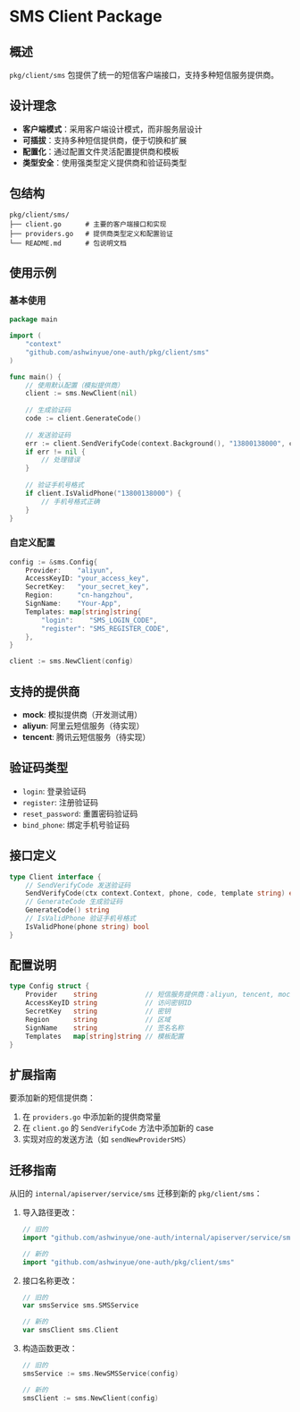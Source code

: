 # SMS Client Package

## 概述

`pkg/client/sms` 包提供了统一的短信客户端接口，支持多种短信服务提供商。

## 设计理念

- **客户端模式**：采用客户端设计模式，而非服务层设计
- **可插拔**：支持多种短信提供商，便于切换和扩展
- **配置化**：通过配置文件灵活配置提供商和模板
- **类型安全**：使用强类型定义提供商和验证码类型

## 包结构

```
pkg/client/sms/
├── client.go      # 主要的客户端接口和实现
├── providers.go   # 提供商类型定义和配置验证
└── README.md      # 包说明文档
```

## 使用示例

### 基本使用

```go
package main

import (
    "context"
    "github.com/ashwinyue/one-auth/pkg/client/sms"
)

func main() {
    // 使用默认配置（模拟提供商）
    client := sms.NewClient(nil)
    
    // 生成验证码
    code := client.GenerateCode()
    
    // 发送验证码
    err := client.SendVerifyCode(context.Background(), "13800138000", code, "login")
    if err != nil {
        // 处理错误
    }
    
    // 验证手机号格式
    if client.IsValidPhone("13800138000") {
        // 手机号格式正确
    }
}
```

### 自定义配置

```go
config := &sms.Config{
    Provider:    "aliyun",
    AccessKeyID: "your_access_key",
    SecretKey:   "your_secret_key",
    Region:      "cn-hangzhou",
    SignName:    "Your-App",
    Templates: map[string]string{
        "login":    "SMS_LOGIN_CODE",
        "register": "SMS_REGISTER_CODE",
    },
}

client := sms.NewClient(config)
```

## 支持的提供商

- **mock**: 模拟提供商（开发测试用）
- **aliyun**: 阿里云短信服务（待实现）
- **tencent**: 腾讯云短信服务（待实现）

## 验证码类型

- `login`: 登录验证码
- `register`: 注册验证码
- `reset_password`: 重置密码验证码
- `bind_phone`: 绑定手机号验证码

## 接口定义

```go
type Client interface {
    // SendVerifyCode 发送验证码
    SendVerifyCode(ctx context.Context, phone, code, template string) error
    // GenerateCode 生成验证码
    GenerateCode() string
    // IsValidPhone 验证手机号格式
    IsValidPhone(phone string) bool
}
```

## 配置说明

```go
type Config struct {
    Provider    string            // 短信服务提供商：aliyun, tencent, mock
    AccessKeyID string            // 访问密钥ID
    SecretKey   string            // 密钥
    Region      string            // 区域
    SignName    string            // 签名名称
    Templates   map[string]string // 模板配置
}
```

## 扩展指南

要添加新的短信提供商：

1. 在 `providers.go` 中添加新的提供商常量
2. 在 `client.go` 的 `SendVerifyCode` 方法中添加新的 case
3. 实现对应的发送方法（如 `sendNewProviderSMS`）

## 迁移指南

从旧的 `internal/apiserver/service/sms` 迁移到新的 `pkg/client/sms`：

1. 导入路径更改：
   ```go
   // 旧的
   import "github.com/ashwinyue/one-auth/internal/apiserver/service/sms"
   
   // 新的
   import "github.com/ashwinyue/one-auth/pkg/client/sms"
   ```

2. 接口名称更改：
   ```go
   // 旧的
   var smsService sms.SMSService
   
   // 新的
   var smsClient sms.Client
   ```

3. 构造函数更改：
   ```go
   // 旧的
   smsService := sms.NewSMSService(config)
   
   // 新的
   smsClient := sms.NewClient(config)
   ``` 